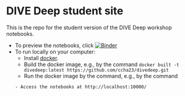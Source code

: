 # DIVE Deep student site

This is the repo for the student version of the DIVE Deep workshop notebooks.

- To preview the notebooks, click 
[![Binder](https://mybinder.org/badge_logo.svg)](https://mybinder.org/v2/gh/ccha23/divedeep/HEAD?urlpath=lab/tree/divedeep.ipynb)
- To run locally on your computer: 
  - Install [docker](
https://docs.docker.com/get-started/#download-and-install-docker).
  - Build the docker image, e.g., by the command
  ```docker built -t divedeep:latest https://github.com/ccha23/divedeep.git```
  - Run the docker image by the command, e.g., by the command
  ```docker run -p 10000:8888 -e JUPYTER_ENABLE_LAB=yes divedeep:latest
  - Access the notebooks at http://localhost:10000/

